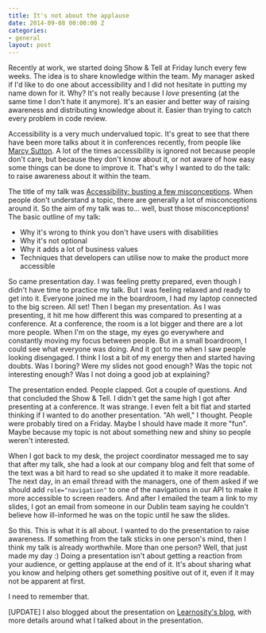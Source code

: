 ```yaml
---
title: It's not about the applause
date: 2014-09-08 00:00:00 Z
categories:
- general
layout: post
---
```


Recently at work, we started doing Show & Tell at Friday lunch every few weeks. The idea is to share knowledge within the team. My manager asked if I'd like to do one about accessibility and I did not hesitate in putting my name down for it. Why? It's not really because I _love_ presenting (at the same time I don't hate it anymore). It's an easier and better way of raising awareness and distributing knowledge about it. Easier than trying to catch every problem in code review.

Accessibility is a very much undervalued topic. It's great to see that there have been more talks about it  in conferences recently, from people like [Marcy Sutton](https://twitter.com/marcysutton). A lot of the times accessibility is ignored not  because people don't care, but because they don't know about it, or not aware of how easy some things can be done to improve it. That's why I wanted to do the talk: to raise awareness about it within the team.

The title of my talk was [Accessibility: busting a few misconceptions](https://speakerdeck.com/mobywhale/accessibility-busting-a-few-misconceptions). When people don't understand a topic, there are generally a lot of misconceptions around it. So the aim of my talk was to... well, bust those misconceptions! The basic outline of my talk:

* Why it's wrong to think you don't have users with disabilities
* Why it's not optional
* Why it adds a lot of business values
* Techniques that developers can utilise now to make the product more accessible

So came presentation day. I was feeling pretty prepared, even though I didn't have time to practice my talk. But I was feeling relaxed and ready to get into it. Everyone joined me in the boardroom, I had my laptop connected to the big screen. All set! Then I began my presentation. As I was presenting, it hit me how different this was compared to presenting at a conference. At a conference, the room is a lot bigger and there are a lot more people. When I'm on the stage, my eyes go everywhere and constantly moving my focus between people. But in a small boardroom, I could see what everyone was doing. And it got to me when I saw people looking disengaged. I think I lost a bit of my energy then and started having doubts. Was I boring? Were my slides not good enough? Was the topic not interesting enough? Was I not doing a good job at explaining?

The presentation ended. People clapped. Got a couple of questions. And that concluded the Show & Tell. I didn't get the same high I got after presenting at a conference. It was strange. I even felt a bit flat and started thinking if I wanted to do another presentation. "Ah well," I thought. People were probably tired on a Friday. Maybe I should have made it more "fun". Maybe because my topic is not about something new and shiny so people weren't interested.

When I got back to my desk, the project coordinator messaged me to say that after my talk, she had a look at our company blog and felt that some of the text was a bit hard to read so she updated it to make it more readable. The next day, in an email thread with the managers, one of them asked if we should add `role="navigation"` to one of the navigations in our API to make it more accessible to screen readers. And after I emailed the team a link to my slides, I got an email from someone in our Dublin team saying he couldn't believe how ill-informed he was on the topic until he saw the slides.

So this. This is what it is all about. I wanted to do the presentation to raise awareness. If something from the talk sticks in one person's mind, then I think my talk is already worthwhile. More than one person? Well, that just made my day :) Doing a presentation isn't about getting a reaction from your audience, or getting applause at the end of it. It's about sharing what you know and helping others get something positive out of it, even if it may not be apparent at first.

I need to remember that.

[UPDATE] I also blogged about the presentation on [Learnosity's blog](http://www.learnosity.com/blog/2014/10/accessibility-busting-a-few-misconceptions/), with more details around what I talked about in the presentation.